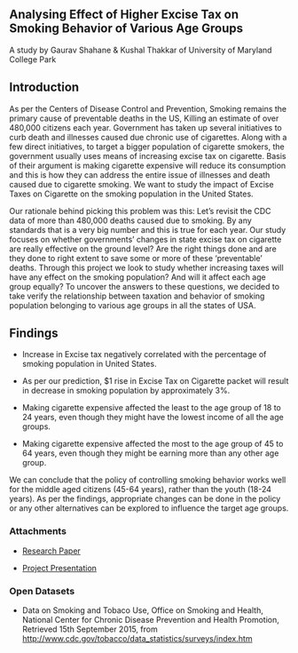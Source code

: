 <h2>Analysing Effect of Higher Excise Tax on Smoking Behavior of Various Age Groups</h2>

A study by Gaurav Shahane & Kushal Thakkar of University of Maryland College Park
                                                                                                          
<h2>Introduction</h2> 

As per the Centers of Disease Control and Prevention, Smoking remains the primary cause of preventable deaths in the US, Killing an estimate of over 480,000 citizens each year. Government has taken up several initiatives to curb death and illnesses caused due chronic use of cigarettes. Along with a few direct initiatives, to target a bigger population of cigarette smokers, the government usually uses means of increasing excise tax on cigarette. Basis of their argument is making cigarette expensive will reduce its consumption and this is how they can address the entire issue of illnesses and death caused due to cigarette smoking. We want to study the impact of Excise Taxes on Cigarette on the smoking population in the United States.

Our rationale behind picking this problem was this: Let’s revisit the CDC data of more than 480,000 deaths caused due to smoking. By any standards that is a very big number and this is true for each year. Our study focuses on whether governments’ changes in state excise tax on cigarette are really effective on the ground level? Are the right things done and are they done to right extent to save some or more of these ‘preventable’ deaths. Through this project we look to study whether increasing taxes will have any effect on the smoking population? And will it affect each age group equally? To uncover the answers to these questions, we decided to take verify the relationship between taxation and behavior of smoking population belonging to various age groups in all the states of USA. 

<h2>Findings</h2>

- Increase in Excise tax negatively correlated with the percentage of smoking population in United States.  

- As per our prediction, $1 rise in Excise Tax on Cigarette packet will result in decrease in smoking population by approximately 3%.

- Making cigarette expensive affected the least to the age group of 18 to 24 years, even though they might have the lowest income of all the age groups.

- Making cigarette expensive affected the most to the age group of 45 to 64 years, even though they might be earning more than any other age group.

We can conclude that the policy of controlling smoking behavior works well for the middle aged citizens (45-64 years), rather than the youth (18-24 years). As per the findings, appropriate changes can be done in the policy or any other alternatives can be explored to influence the target age groups.

<h3>Attachments</h3>

- <a href = "https://github.com/gaurav-shahane/Smoking_Vs_ExciseTax_Data_Analysis/blob/Update/Project_Paper_The%20study%20of%20Higher%20Excise%20Tax%20on%20Cigarette%20on%20Smoking%20Population.pdf">Research Paper<a>

- <a href="https://github.com/gaurav-shahane/Smoking_Vs_ExciseTax_Data_Analysis/blob/master/Project_Presentation_The%20study%20of%20Higher%20Excise%20Tax%20on%20Cigarette%20on%20Smoking%20Population.pptx"> Project Presentation</a>

<h3>Open Datasets</h3>

- Data on Smoking and Tobaco Use, Office on Smoking and Health, National Center for Chronic Disease Prevention and Health Promotion, Retrieved 15th September 2015, from http://www.cdc.gov/tobacco/data_statistics/surveys/index.htm
